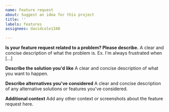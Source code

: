 ```yaml
---
name: Feature request
about: Suggest an idea for this project
title: ''
labels: features
assignees: davidcole1340

---
```


<!-- Please keep issues strictly about bugs and feature requests. -->
<!-- If you need help, please join our Discord server. The link is in the README. -->

**Is your feature request related to a problem? Please describe.**
A clear and concise description of what the problem is. Ex. I'm always frustrated when [...]

**Describe the solution you'd like**
A clear and concise description of what you want to happen.

**Describe alternatives you've considered**
A clear and concise description of any alternative solutions or features you've considered.

**Additional context**
Add any other context or screenshots about the feature request here.
